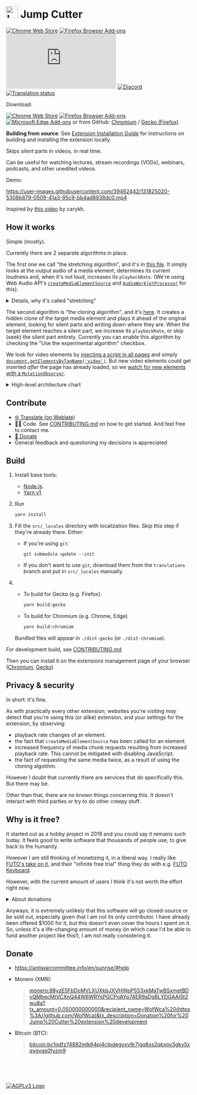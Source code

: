 # <img src="./src/icons/icon.svg" alt="Logo" height="32"/> Jump Cutter

[![Chrome Web Store](https://img.shields.io/chrome-web-store/users/lmppdpldfpfdlipofacekcfleacbbncp?logo=google-chrome)][chrome-web-store]
[![Firefox Browser Add-ons](https://img.shields.io/amo/users/jump-cutter?logo=firefox-browser)][addons-mozilla-org] <!-- [![Liberapay](https://img.shields.io/liberapay/receives/WofWca?logo=liberapay)](https://liberapay.com/WofWca) --> [![Matrix](https://img.shields.io/matrix/jump-cutter-extension:matrix.org?logo=matrix&server_fqdn=matrix.org)](https://matrix.to/#/#jump-cutter-extension:matrix.org)
[![Discord](https://img.shields.io/discord/678444692592918548?logo=discord)](https://discord.gg/HCjghyT)
[![Translation status](https://hosted.weblate.org/widgets/jump-cutter/-/svg-badge.svg)][weblate]

Download:

[![Chrome Web Store](docs/extension-store-badges/chrome.png)][chrome-web-store]
[![Firefox Browser Add-ons](docs/extension-store-badges/mozilla.svg)][addons-mozilla-org]
[![Microsoft Edge Add-ons](docs/extension-store-badges/microsoft.svg)][microsoft-edge-addons]
or from GitHub: [Chromium](https://github.com/WofWca/jumpcutter/releases/latest/download/lmppdpldfpfdlipofacekcfleacbbncp_main.crx
) / [Gecko (Firefox)](https://github.com/WofWca/jumpcutter/releases/latest/download/jump_cutter.xpi)

**Building from source**: See [Extension Installation Guide](EXTENSION_INSTALL_GUIDE.md) for instructions on building and installing the extension locally.

Skips silent parts in videos, in real time.

Can be useful for watching lectures, stream recordings (VODs), webinars, podcasts, and other unedited videos.

Demo:

<!-- TODO refactor: put the file in the repo so it's set in stone? -->
<!-- The source video:
https://ocw.mit.edu/courses/electrical-engineering-and-computer-science/6-034-artificial-intelligence-fall-2010/lecture-videos/lecture-16-learning-support-vector-machines/
(or https://youtu.be/_PwhiWxHK8o).
This video's license: CC BY-NC-SA 4.0 (https://creativecommons.org/licenses/by-nc-sa/4.0/).
Not sure if I did comply with the license here.
But I believe this use case would be considered "fair use" anyway.
 -->
<https://user-images.githubusercontent.com/39462442/131825020-5308b879-0509-41a3-95c9-bb4ad8938dc0.mp4>

Inspired by [this video](https://youtu.be/DQ8orIurGxw) by carykh.

## How it works

Simple (mostly).

<!--
Idk where to put this part. It seems out of place as an introduction,
because we don't really have to say anything about looking ahead
to explain the simpler case, when "margin before" is 0.
And both algorithms have their own pros and cons even with
"margin before" being 0.

With the current state of the web APIs,
there is no direct way to inspect audio samples of a media file/stream
anywhere other than at the current playback position of the media element.
Otherwise it would be pretty easy to employ the algorithms used in
the [analogous software](https://alternativeto.net/software/jump-cutter/),
such as

* [jump-cutter](https://github.com/jfkthame/jump-cutter)
* <https://github.com/carykh/jumpcutter>
* ExoPlayer ([SilenceSkippingAudioProcessor](https://github.com/google/ExoPlayer/blob/9c9f5a0599ec012d5cc46e3bd2e732a589adf61d/library/core/src/main/java/com/google/android/exoplayer2/audio/SilenceSkippingAudioProcessor.java))
* ffmpeg ([`silenceremove`](https://ffmpeg.org/ffmpeg-filters.html#toc-silenceremove))

So we have to work around that fact. -->

Currently there are 2 separate algorithms in place.

The first one we call "the stretching algorithm", and it's in [this file](./src/entry-points/content/ElementPlaybackControllerStretching/ElementPlaybackControllerStretching.ts). It simply looks at the output audio of a media element, determines its current loudness and, when it's not loud, increases its `playbackRate`. (We're using Web Audio API's
[`createMediaElementSource`](./src/entry-points/content/ElementPlaybackControllerStretching/ElementPlaybackControllerStretching.ts#L299)
and [`AudioWorkletProcessor`](./src/entry-points/content/SilenceDetector/SilenceDetectorProcessor.ts)
for this).

<details><summary>Details, why it's called "stretching"</summary>
The algorithm we just described cannot "look ahead" in the audio timeline.
It only looks at the current loudness, at the sample that we've already sent
to the audio output device.

But looking ahead (a.k.a. "Margin before") is important, because, for example,
there are certain sounds in speech that you can start a word with
that are not very loud.
But it's not good to skip such sounds just because of that.
The speech would become harder to understand.
For example, "throb" would become "rob".
<!-- You'd probably still understand what's being said based on the context,
but you'd need to use more mental effort. -->

Here is where the "stretching" part comes in.
It's about how we're able to "look ahead" and slow down
shortly before a loud part.
Basically it involves slightly (~200ms) _delaying_ the audio
before outputting it (and that is for a purpose!).

Imagine that we're currently playing a silent part,
so the playback rate is higher.
Now, when we encounter a loud part, we go
"aha! That might be a word, and it might start with 'th'".
<!-- , which we might not have marked as loud, because 'th' is not that loud" -->
As said above, we always delay (buffer) the audio for ~200ms
before outputting it.
So we know that these 200ms of buffered audio
must contain that "th" sound,
and we want the user to hear that "th" sound.
But remember: at the time we recorded the said sound,
the video was playing at _a high speed_,
but we want to play back that 'th' _at normal speed_.
So we can't just output it as is. What do we do?

What we do is we take that buffered (delayed) audio,
and we _slow it down_ (stretch and pitch-shift it)
so that it appears to have been played at normal speed!
Only then do we pass it to the system (which then passes it to your speakers).

And that, kids, is why we call it "the stretching algorithm".

For more details, you can check out the comments in its source code.
</details>

The second algorithm is "the cloning algorithm", and it's [here](./src/entry-points/content/ElementPlaybackControllerCloning/ElementPlaybackControllerCloning.ts). It creates a hidden clone of the target media element and plays it ahead of the original element, looking for silent parts and writing down where they are. When the target element reaches a silent part,
we increase its `playbackRate`, or skip (seek) the silent part entirely.
Currently you can enable this algorithm by checking the "Use the experimental algorithm" checkbox.

<!-- Referenced lines and lines might get shifted.
Need to reference specific commits perhaps,
but I don't want to link to GitHub. -->
We look for video elements by
[injecting a script in all pages](./src/manifest_base.json#L16-L23)
and simply
[`document.getElementsByTagName('video')`](./src/entry-points/content/watchAllElements.ts#L37).
But new video elements could get inserted
_after_ the page has already loaded,
so we [watch for new elements with a `MutationObserver`](./src/entry-points/content/watchAllElements.ts#L90).

<details><summary>High-level architecture chart</summary>

If below you see a block of text instead of a chart,
go [here](https://mermaid.ink/img/pako:eNrNWG1vm0gQ_isrTqlaKTEs7_jDSVES6Sr1JapzinT16bosszYNsGhZmqZx_nsXsI3BsbGvul5tOYFhdmb2mZmHgUeN8gi0sTYTJJ9Ps5OT-gDdXE6zaYbU5-QE3by_fI9IFKEkzu4KNJcyL8a6noJISRyNPhcjLmZ68ZBJ8lVnCb-ncyLkaC7T5Lc4kyAIlTHPVhbviaTz8yS5SiCFTBYfp1pf1ChWn4Rz5ZJxgVKIYoJgS4NnSM4B5WQGU-3vRk6TmN5tOUJTbRX7LJbzMhxRnuq3nN1Son8u05yWUkWrhwkPdT8wiBmaTmD7zAoYdhyLhgFhoeFSm1Js0CAyCQ70QlBdWRcPZzlXuy10ytWeM6n33Y9U1NoKBCV_W21odfFCLRI8SUAoOHZfbLdd7ZkLOodCCiK5OO1tfreNo2CwbUaiEAe-yULwosg0qGt7NiYQgOfYIQlMFxu2uRuG3YF0ANlK1tnZ74upxrN3cN9Z_3I0Gq2q4NVUW6AhtPYgUfngIp7FGUnQHzdv32wqLhCdc15Aq__YCNokkDwXPBcxkRtCutZ_WiakZ2bI7fLgOiEPIaF37cKLhGdxNkMvdqtMpAAFpNKaZhstPGRyQ7Uow4YDptrgqnX2hjQ_HmCsD2CB8qXuhw6-nC2LvwGwvdBHstcRg7Ae0xcWYwbGFvYjqkjBNjwgLGCKGPzIsiJG1NcIHQt298VQOIMKnfZ5o3iSzIFECun1cQtNhWSBKjM1dlRZgBWXbnAKr_m2ptsiTiCjgATJZlD0oFx7OAqzwPeBWgYOmQkuVZC5lFqmzzyL2NjzmOcYNsOAfwCzdWAdcAYzrxoSLdDOlkQCGIgKjgXqgdsiUdvoorY4uO-oAFXjlRCWS24VnBOSwkTQxvRWUHUShwI6aE97vW_mfX-Yx9QCBBFhDJtm9XMt4hgsxNQm2AA7xBb1WIQDg7IfqIW9wXbqo0ayBmfCS0GhGkk-bQnbPqmHGgq5ukuRJEHPK5EsQnOeREqncbCbqD712mvL9VHQOiFlClzHMlyXOoTazHVtMPwgDLCLsU8YWB6BPbfsLf96Eof7Eavvaf-mRBczkBuGNtO1QM_koDExafrsEiRQNfxglbCeqEW7lHESf1Mh3kKIzsso5uj8-nWH9aJ60Yrzetno-zquzhXBWY5hEFDtFgQ28UNwwlCVd1QRn-GDHzjM3lPnPff982vBFS4FX01Tz3BAw_ZbySEVFIut7T0PcGOpBW3y-s3Vu4urf67eXaIX2-LJzfmHGwRfuqP6vYILyThVMytJ8-WFTnmspxDIlsUyPMJ0R54jppiNhcO3ilb542Em_7dxpo3hV5lo2ogO0ekQTa8OzZ_Y6Oav3-iH1MDAGPA8C5jPo_9fssBx_V3zw-Y7inqYVage8dBz2HNUs2e5sr__ebPxfc3zMleVWv9vN_7yz9enqH438qpXebXiT3ouzytf-nmej4ovkCgm0g55TO4gUIernWrLN0DaWHusbEw1RWSpMjhWhxEwUiaysv6kVEkp-eQho9pYihJONcHL2VwbM5IU6qzMI8WJlzFRnJ2uVHKS_cV5ulZS59r4Ufuqjc-cAI8C9cf1bN-wXd8_1R4qsWMqsWl6hmN4Pjadp1PtW20Cj3wHO2r4MbFl2b5tPX0HOWuO6Q?type=png).

```mermaid
graph
%%graph TD

    %% TODO add links https://mermaid.js.org/syntax/flowchart.html#interaction

    watchAllElements["watchAllElements
        looks for media elements
        on the page"]
    click watchAllElements "https://github.com/WofWca/jumpcutter/blob/890a2b25948f39f1553cb9afb06c4cc10c9d2a19/src/entry-points/content/watchAllElements.ts"

    AllMediaElementsController["AllMediaElementsController
        the orchestrator,"]
    click AllMediaElementsController "https://github.com/WofWca/jumpcutter/blob/44fadb1982fbe7dd20c64741ae9e754ba9261042/src/entry-points/content/AllMediaElementsController.ts"

    watchAllElements -->|"onNewMediaElements(...elements)"| AllMediaElementsController
    AllMediaElementsController -->|original HTMLMediaElement| chooseController{choose
        appropriate
        controller}
    chooseController -->|original HTMLMediaElement| ElementPlaybackControllerCloning & ElementPlaybackControllerStretching


    %% ElementPlaybackControllerCloning

    %% subgraph "ElementPlaybackControllerCloning"

    ElementPlaybackControllerCloning["ElementPlaybackControllerCloning
        controls playbackRate
        of the original
        HTMLMediaElement"]
    click ElementPlaybackControllerCloning "https://github.com/WofWca/jumpcutter/blob/3ff011318dc9af407eaf9f4cc8d33dfafaf0b53e/src/entry-points/content/ElementPlaybackControllerCloning/ElementPlaybackControllerCloning.ts"

    Lookahead["Lookahead
        plays back the clone element
        to look for silence ranges"]
    click Lookahead "https://github.com/WofWca/jumpcutter/blob/988ec301bf2e6c07e6cc328f73a4177f7504f1e1/src/entry-points/content/ElementPlaybackControllerCloning/Lookahead.ts"

    ElementPlaybackControllerCloning --> | original HTMLMediaElement reference| Lookahead
    Lookahead --> |silence ranges| ElementPlaybackControllerCloning

    createCloneElementWithSameSrc --> |HTMLMediaElement clone| Lookahead
    Lookahead --> |original HTMLMediaElement reference| createCloneElementWithSameSrc
    click createCloneElementWithSameSrc "https://github.com/WofWca/jumpcutter/blob/e9daff122f12263a50fb1c4a10e4b13c7fd190cf/src/entry-points/content/ElementPlaybackControllerCloning/createCloneElementWithSameSrc.ts"

    cloneMediaSources["`cloneMediaSources
        intercepts all MediaSources
        and holds a clone
        HTMLMediaElement`"]
    click cloneMediaSources "https://github.com/WofWca/jumpcutter/blob/5bcfdaf53066c5ac4f664e089b916118afe37ae2/src/entry-points/content/cloneMediaSources/lib.ts"

    cloneMediaSources -->|HTMLMediaElement clone| Lookahead
    Lookahead -->|getMediaSourceCloneElement| cloneMediaSources

    SilenceDetector1["SilenceDetector
        utilizes Web Audio API
        to detect silence"]
    click SilenceDetector1 "https://github.com/WofWca/jumpcutter/blob/e3283500aeefe994a8be5bb7fdd8f7308e895f4f/src/entry-points/content/SilenceDetector/SilenceDetectorProcessor.ts"
    Lookahead --> |clone HTMLMediaElement audio| SilenceDetector1
    SilenceDetector1 --> |
        SILENCE_END &
        SILENCE_START events
        with timestamps
    | Lookahead

    %% end
    
    %% ElementPlaybackControllerStretching

    %% subgraph "ElementPlaybackControllerStretching"

    ElementPlaybackControllerStretching["ElementPlaybackControllerStretching
        controls playbackRate
        of the original
        HTMLMediaElement"]
    click ElementPlaybackControllerStretching "https://github.com/WofWca/jumpcutter/blob/3ff011318dc9af407eaf9f4cc8d33dfafaf0b53e/src/entry-points/content/ElementPlaybackControllerStretching/ElementPlaybackControllerStretching.ts"

    SilenceDetector2["SilenceDetector
        utilizes Web Audio API
        to detect silence"]
    click SilenceDetector2 "https://github.com/WofWca/jumpcutter/blob/e3283500aeefe994a8be5bb7fdd8f7308e895f4f/src/entry-points/content/SilenceDetector/SilenceDetectorProcessor.ts"
    ElementPlaybackControllerStretching --> |original HTMLMediaElement audio| SilenceDetector2
    SilenceDetector2 --> |
        SILENCE_END &
        SILENCE_START events
        with timestamps
    | ElementPlaybackControllerStretching

    %% end


    %% Telemetry

    %% ElementPlaybackControllerCloning & ElementPlaybackControllerStretching --> |telemetry| AllMediaElementsController

    Popup["Popup
        (UI, chart)"]
    click Popup "https://github.com/WofWca/jumpcutter/blob/44fadb1982fbe7dd20c64741ae9e754ba9261042/src/entry-points/popup/App.svelte"
    AllMediaElementsController --> |telemetry| Popup
```

</details>

<!-- FYI this section is linked from CONTRIBUTING.md -->
## Contribute

* [🌐 Translate (on Weblate)][weblate]
* 👨‍💻 Code. See [CONTRIBUTING.md](./CONTRIBUTING.md) on how to get started. And feel free to contact me.
* [💸 Donate](#donate)
* General feedback and questioning my decisions is appreciated

<!-- FYI this section is linked from CONTRIBUTING.md -->
## Build

1. Install base tools:
    * [Node.js](https://nodejs.org/).
    * [Yarn v1](https://classic.yarnpkg.com/docs/install).
2. Run

    ```bash
    yarn install
    ```

3.
    Fill the `src/_locales` directory with localization files. Skip this step if they're already there. Either:

    * If you're using `git`:

        `git submodule update --init`

    * If you don't want to use `git`, download them from the `translations` branch and put in `src/_locales` manually.

4.
    * To build for Gecko (e.g. Firefox):

        ```bash
        yarn build:gecko
        ```

    * To build for Chromium (e.g. Chrome, Edge)

        ```bash
        yarn build:chromium
        ```

    Bundled files will appear in `./dist-gecko` (or `./dist-chromium`).

For development build, see [CONTRIBUTING.md](./CONTRIBUTING.md)

Then you can install it on the extensions management page of your browser ([Chromium](https://developer.chrome.com/docs/extensions/mv3/getstarted/#unpacked), [Gecko](https://developer.mozilla.org/en-US/docs/Mozilla/Add-ons/WebExtensions/Your_first_WebExtension#installing)).

## Privacy & security

In short: it's fine.

As with practically every other extension, websites you're visiting _may_ detect that you're using this (or alike) extension, and your settings for the extension, by observing:

* playback rate changes of an element.
* the fact that `createMediaElementSource` has been called for an element.
* increased frequency of media chunk requests resulting from increased playback rate. This cannot be mitigated with disabling JavaScript.
* the fact of requesting the same media twice, as a result of using the cloning algotihm.

However I doubt that currently there are services that do specifically this. But there may be.

Other than that, there are no known things concerning this. It doesn't interact with third parties or try to do other creepy stuff.

## Why is it free?

It started out as a hobby project in 2019
and you could say it remains such today.
It feels good to write software that thousands of people use,
to give back to the humanity.

However I am still thinking of monetizing it, in a liberal way.
I really like
[FUTO's take on it](https://www.futo.org/about/what-does-futo-believe/),
and their "infinite free trial" thing they do with e.g.
[FUTO Keyboard](https://keyboard.futo.org/).

However, with the current amount of users
I think it's not worth the effort right now.

<details><summary>About donations</summary>

Donations are great, but what they do is tell the user
"we don't really want money, but if you insist, you can send some",
or even "nobody pays for this product,
so you'll be one of the generous few,
and if you donate $5 I'll only be able to buy one coffee with it
and will not really be incentivized to continue the development".

<!-- Isn't this turning into a blog post rant? -->
A lot of people are willing to pay. They want to really purchase the product
and be done with it fair and square
instead of running a charity
and throwing money at the bottomless pit of "coffees",
wondering "did I give enough?".

Of course by this I'm not saying I don't appreciate donations.
They mean a lot to me. They are more personal.
I am just describing that in terms of revenue they're not as powerful.

</details>

Anyways, it is extremely unlikely that this software will go closed-source
or be sold out,
especially given that I am not its only contributor.
I have already been offered $1000 for it,
but this doesn't even cover the hours I spent on it.
So, unless it's a life-changing amount of money
(in which case I'd be able to fund another project like this!),
I am not really considering it.

## Donate

* <https://antiwarcommittee.info/en/sunrise/#help>
* Monero (XMR):

  > <monero:88yzE5FbDoMVLXUXkbJXVHjNpP5S3xkMaTwBSxmetBDvQMbecMtVCXnQ44W6WRYsPGCPoAYp74ER9aDgBLYDGAAiSt2wu8a?tx_amount=0.050000000000&recipient_name=WofWca%20(https%3A//github.com/WofWca)&tx_description=Donation%20for%20Jump%20Cutter%20extension%20development>
* Bitcoin (BTC):

  > <bitcoin:bc1qdfz74882mlk64pj4ctpdegvxv9r7jgq8xs2qkxpv3gkv5xqygvgs0fyzm9>
<!-- * <https://liberapay.com/WofWca> -->

<br>
<br>
<br>

[![AGPLv3 Logo](docs/agplv3-with-text-162x68.png)](./COPYING)

[addons-mozilla-org]: https://addons.mozilla.org/firefox/addon/jump-cutter
[chrome-web-store]: https://chrome.google.com/webstore/detail/jump-cutter/lmppdpldfpfdlipofacekcfleacbbncp
[microsoft-edge-addons]: https://microsoftedge.microsoft.com/addons/detail/jlbjhoaphnkkjdafpjomedllppldjkbj
[weblate]: https://hosted.weblate.org/engage/jump-cutter/
